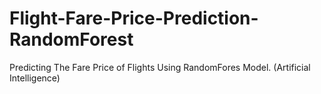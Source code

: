 # Flight-Fare-Price-Prediction-RandomForest
Predicting The Fare Price of Flights Using RandomFores Model. (Artificial Intelligence)
